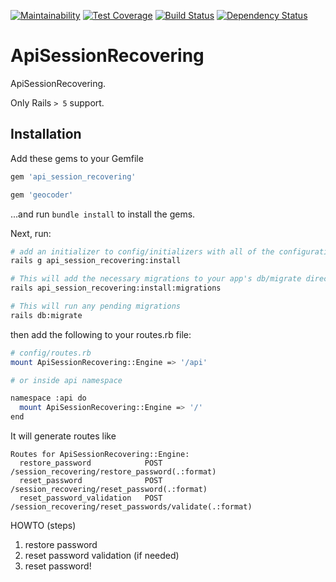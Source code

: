 [![Maintainability](https://api.codeclimate.com/v1/badges/febb3376c6586f609650/maintainability)](https://codeclimate.com/github/DmytroStepaniuk/api_session_recovering/maintainability)
[![Test Coverage](https://api.codeclimate.com/v1/badges/febb3376c6586f609650/test_coverage)](https://codeclimate.com/github/DmytroStepaniuk/api_session_recovering/test_coverage)
[![Build Status](https://travis-ci.org/DmytroStepaniuk/api_session_recovering.svg?branch=master)](https://travis-ci.org/DmytroStepaniuk/api_session_recovering)
[![Dependency Status](https://gemnasium.com/badges/github.com/DmytroStepaniuk/api_session_recovering.svg)](https://gemnasium.com/github.com/DmytroStepaniuk/api_session_recovering)

# ApiSessionRecovering

ApiSessionRecovering.

Only Rails `> 5` support.

## Installation

Add these gems to your Gemfile

``` ruby
gem 'api_session_recovering'

gem 'geocoder'
```

...and run `bundle install` to install the gems.

Next, run:

``` bash
# add an initializer to config/initializers with all of the configuration options
rails g api_session_recovering:install

# This will add the necessary migrations to your app's db/migrate directory
rails api_session_recovering:install:migrations

# This will run any pending migrations
rails db:migrate
```

then add the following to your routes.rb file:

``` bash
# config/routes.rb
mount ApiSessionRecovering::Engine => '/api'

# or inside api namespace

namespace :api do
  mount ApiSessionRecovering::Engine => '/'
end
```

It will generate routes like

```
Routes for ApiSessionRecovering::Engine:
  restore_password            POST /session_recovering/restore_password(.:format)
  reset_password              POST /session_recovering/reset_password(.:format)
  reset_password_validation   POST /session_recovering/reset_passwords/validate(.:format)
```

HOWTO (steps)

1. restore password
2. reset password validation (if needed)
3. reset password!


